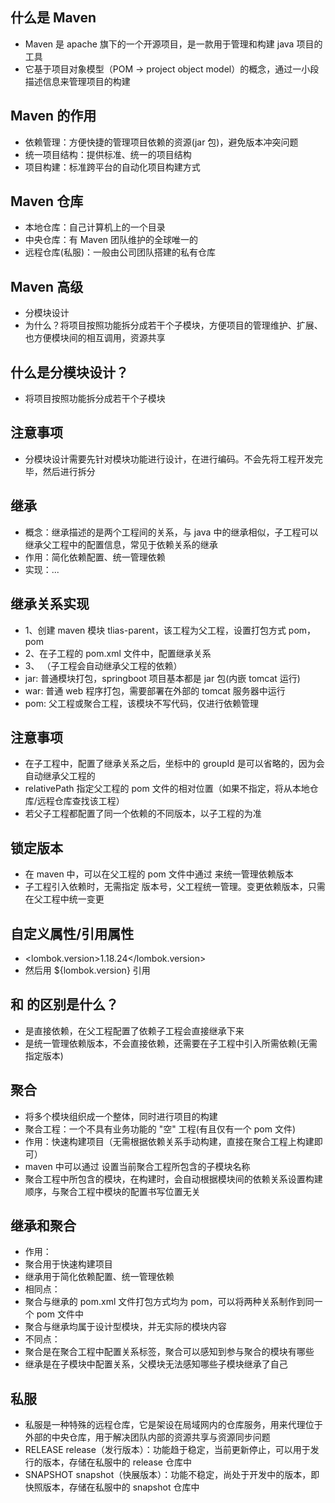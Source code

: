 ## 什么是 Maven
* Maven 是 apache 旗下的一个开源项目，是一款用于管理和构建 java 项目的工具
* 它基于项目对象模型（POM -> project object model）的概念，通过一小段描述信息来管理项目的构建

## Maven 的作用
* 依赖管理：方便快捷的管理项目依赖的资源(jar 包)，避免版本冲突问题
* 统一项目结构：提供标准、统一的项目结构
* 项目构建：标准跨平台的自动化项目构建方式

## Maven 仓库
* 本地仓库：自己计算机上的一个目录
* 中央仓库：有 Maven 团队维护的全球唯一的
* 远程仓库(私服)：一般由公司团队搭建的私有仓库

## Maven 高级
* 分模块设计
* 为什么？将项目按照功能拆分成若干个子模块，方便项目的管理维护、扩展、也方便模块间的相互调用，资源共享

## 什么是分模块设计？
* 将项目按照功能拆分成若干个子模块

## 注意事项
* 分模块设计需要先针对模块功能进行设计，在进行编码。不会先将工程开发完毕，然后进行拆分

## 继承
* 概念：继承描述的是两个工程间的关系，与 java 中的继承相似，子工程可以继承父工程中的配置信息，常见于依赖关系的继承
* 作用：简化依赖配置、统一管理依赖
* 实现：<parent>...</parent>

## 继承关系实现
* 1、创建 maven 模块 tlias-parent，该工程为父工程，设置打包方式 pom，<packaging>pom</packaging>
* 2、在子工程的 pom.xml 文件中，配置继承关系
* 3、 （子工程会自动继承父工程的依赖）
* jar: 普通模块打包，springboot 项目基本都是 jar 包(内嵌 tomcat 运行)
* war: 普通 web 程序打包，需要部署在外部的 tomcat 服务器中运行
* pom: 父工程或聚合工程，该模块不写代码，仅进行依赖管理

## 注意事项
* 在子工程中，配置了继承关系之后，坐标中的 groupId 是可以省略的，因为会自动继承父工程的
* relativePath 指定父工程的 pom 文件的相对位置（如果不指定，将从本地仓库/远程仓库查找该工程）
* 若父子工程都配置了同一个依赖的不同版本，以子工程的为准

## 锁定版本
* 在 maven 中，可以在父工程的 pom 文件中通过 <dependencyManagement> 来统一管理依赖版本
* 子工程引入依赖时，无需指定 <version> 版本号，父工程统一管理。变更依赖版本，只需在父工程中统一变更

## 自定义属性/引用属性
* <properties><lombok.version>1.18.24</lombok.version></properties>
* 然后用 ${lombok.version} 引用

## <dependencyManagement> 和 <dependencies> 的区别是什么？
* <dependencies>是直接依赖，在父工程配置了依赖子工程会直接继承下来
* <dependencyManagement>是统一管理依赖版本，不会直接依赖，还需要在子工程中引入所需依赖(无需指定版本)

## 聚合
* 将多个模块组织成一个整体，同时进行项目的构建
* 聚合工程：一个不具有业务功能的 "空" 工程(有且仅有一个 pom 文件)
* 作用：快速构建项目（无需根据依赖关系手动构建，直接在聚合工程上构建即可）
* maven 中可以通过 <modules> 设置当前聚合工程所包含的子模块名称
* 聚合工程中所包含的模块，在构建时，会自动根据模块间的依赖关系设置构建顺序，与聚合工程中模块的配置书写位置无关

## 继承和聚合
* 作用：
* 聚合用于快速构建项目
* 继承用于简化依赖配置、统一管理依赖
* 相同点：
* 聚合与继承的 pom.xml 文件打包方式均为 pom，可以将两种关系制作到同一个 pom 文件中
* 聚合与继承均属于设计型模块，并无实际的模块内容
* 不同点：
* 聚合是在聚合工程中配置关系<module>标签，聚合可以感知到参与聚合的模块有哪些
* 继承是在子模块中配置关系，父模块无法感知哪些子模块继承了自己

## 私服
* 私服是一种特殊的远程仓库，它是架设在局域网内的仓库服务，用来代理位于外部的中央仓库，用于解决团队内部的资源共享与资源同步问题
* RELEASE release（发行版本）：功能趋于稳定，当前更新停止，可以用于发行的版本，存储在私服中的 release 仓库中
* SNAPSHOT snapshot（快展版本）：功能不稳定，尚处于开发中的版本，即快照版本，存储在私服中的 snapshot 仓库中